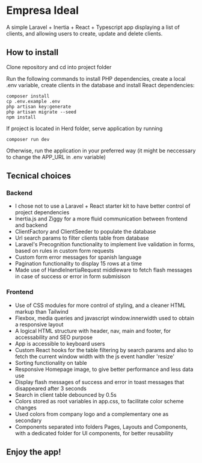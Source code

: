 # Empresa Ideal

A simple Laravel + Inertia + React + Typescript app displaying a list of clients, and allowing users to create, update and delete clients.

## How to install

Clone repository and cd into project folder

Run the following commands to install PHP dependencies, create a local .env variable, create clients in the database and install React dependencies:

```
composer install
cp .env.example .env
php artisan key:generate
php artisan migrate --seed
npm install

```
If project is located in Herd folder, serve application by running

```
composer run dev
```

Otherwise, run the application in your preferred way (it might be neccessary to change the APP_URL in .env variable)

## Tecnical choices

### Backend
- I chose not to use a Laravel + React starter kit to have better control of project dependencies
- Inertia.js and Ziggy for a more fluid communication between frontend and backend
- ClientFactory and ClientSeeder to populate the database
- Url search params to filter clients table from database
- Laravel's Precognition functionality to implement live validation in forms, based on rules in custom form requests
- Custom form error messages for spanish language
- Pagination functionality to display 15 rows at a time
- Made use of HandleInertiaRequest middleware to fetch flash messages in case of success or error in form submisison

### Frontend
- Use of CSS modules for more control of styling, and a cleaner HTML markup than Tailwind
- Flexbox, media queries and javascript window.innerwidth used to obtain a responsive layout
- A logical HTML structure with header, nav, main and footer, for accessability and SEO purpose
- App is accessible to keyboard users
- Custom React hooks for the table filtering by search params and also to fetch the current window width with the js event handler 'resize'
- Sorting functionality on table
- Responsive Homepage image, to give better performance and less data use
- Display flash messages of success and error in toast messages that disappeared after 3 seconds
- Search in client table debounced by 0.5s
- Colors stored as root variables in app.css, to facilitate color scheme changes
- Used colors from company logo and a complementary one as secondary
- Components separated into folders Pages, Layouts and Components, with a dedicated folder for UI components, for better reusability

## Enjoy the app!
